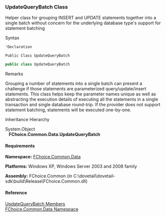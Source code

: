 ﻿### UpdateQueryBatch Class

Helper class for grouping INSERT and UPDATE statements together into a single batch without concern for the underlying database type's support for statement batching

Syntax

```vbnet
'Declaration

Public Class UpdateQueryBatch 
```

```csharp
public class UpdateQueryBatch 
```

Remarks

Grouping a number of statements into a single batch can present a challenge if those statements are parameterized query/update/insert statements. This class helps keep the parameter names unique as well as abstracting the execution details of executing all the statements in a single transaction and single database round-trip. If the provider does not support statement batching, statements will be executed one-by-one.

Inheritance Hierarchy

System.Object  
   **FChoice.Common.Data.UpdateQueryBatch**  

#### Requirements

**Namespace:** [FChoice.Common.Data](FChoice.Common~FChoice.Common.Data_namespace.md)

**Platforms:** Windows XP, Windows Server 2003 and 2008 family

**Assembly:** FChoice.Common (in C:\\dovetail\\dovetail-sdk\\build\\Release\\FChoice.Common.dll)

#### Reference

[UpdateQueryBatch Members](FChoice.Common~FChoice.Common.Data.UpdateQueryBatch_members.md)  
[FChoice.Common.Data Namespace](FChoice.Common~FChoice.Common.Data_namespace.md)